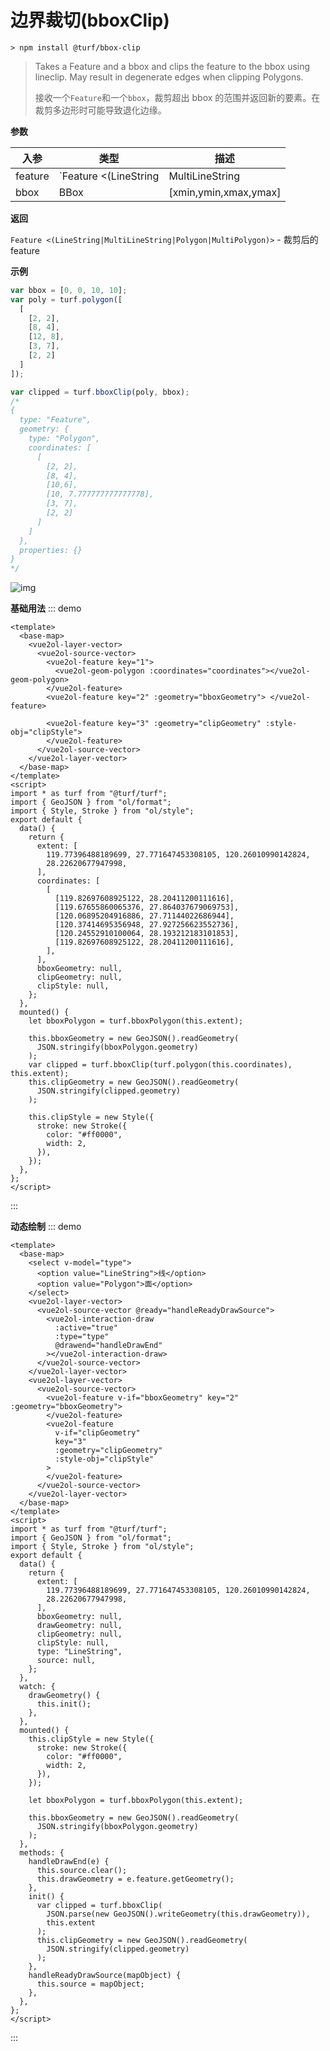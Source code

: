 # 边界裁切(bboxClip)

```
> npm install @turf/bbox-clip
```

> Takes a Feature and a bbox and clips the feature to the bbox using lineclip. May result in degenerate edges when clipping Polygons.
>
> 接收一个`Feature`和一个`bbox`，裁剪超出 bbox 的范围并返回新的要素。在裁剪多边形时可能导致退化边缘。

**参数**

| 入参    | 类型                                                         | 描述                   |
| ------- | ------------------------------------------------------------ | ---------------------- |
| feature | `Feature <(LineString |MultiLineString|Polygon |MultiPolygon)>` | 需要与 bbox 裁剪的要素 |
| bbox    | BBox                                                         | [xmin,ymin,xmax,ymax]  |

**返回**

`Feature <(LineString|MultiLineString|Polygon|MultiPolygon)>` - 裁剪后的feature

**示例**

```js
var bbox = [0, 0, 10, 10];
var poly = turf.polygon([
  [
    [2, 2],
    [8, 4],
    [12, 8],
    [3, 7],
    [2, 2]
  ]
]);

var clipped = turf.bboxClip(poly, bbox);
/*
{
  type: "Feature",
  geometry: {
    type: "Polygon",
    coordinates: [
      [
        [2, 2],
        [8, 4],
        [10,6],
        [10, 7.777777777777778],
        [3, 7],
        [2, 2]
      ]
    ]
  },
  properties: {}
}
*/
```

![img](https://pzy-images.oss-cn-hangzhou.aliyuncs.com/img/bboxClip.f58ca074.webp)

**基础用法**
::: demo

```vue
<template>
  <base-map>
    <vue2ol-layer-vector>
      <vue2ol-source-vector>
        <vue2ol-feature key="1">
          <vue2ol-geom-polygon :coordinates="coordinates"></vue2ol-geom-polygon>
        </vue2ol-feature>
        <vue2ol-feature key="2" :geometry="bboxGeometry"> </vue2ol-feature>

        <vue2ol-feature key="3" :geometry="clipGeometry" :style-obj="clipStyle">
        </vue2ol-feature>
      </vue2ol-source-vector>
    </vue2ol-layer-vector>
  </base-map>
</template>
<script>
import * as turf from "@turf/turf";
import { GeoJSON } from "ol/format";
import { Style, Stroke } from "ol/style";
export default {
  data() {
    return {
      extent: [
        119.77396488189699, 27.771647453308105, 120.26010990142824,
        28.22620677947998,
      ],
      coordinates: [
        [
          [119.82697608925122, 28.20411200111616],
          [119.67655860065376, 27.864037679069753],
          [120.06895204916886, 27.71144022686944],
          [120.37414695356948, 27.927256623552736],
          [120.24552910100064, 28.193212183101853],
          [119.82697608925122, 28.20411200111616],
        ],
      ],
      bboxGeometry: null,
      clipGeometry: null,
      clipStyle: null,
    };
  },
  mounted() {
    let bboxPolygon = turf.bboxPolygon(this.extent);

    this.bboxGeometry = new GeoJSON().readGeometry(
      JSON.stringify(bboxPolygon.geometry)
    );
    var clipped = turf.bboxClip(turf.polygon(this.coordinates), this.extent);
    this.clipGeometry = new GeoJSON().readGeometry(
      JSON.stringify(clipped.geometry)
    );

    this.clipStyle = new Style({
      stroke: new Stroke({
        color: "#ff0000",
        width: 2,
      }),
    });
  },
};
</script>
```

:::

**动态绘制**
::: demo

```vue
<template>
  <base-map>
    <select v-model="type">
      <option value="LineString">线</option>
      <option value="Polygon">面</option>
    </select>
    <vue2ol-layer-vector>
      <vue2ol-source-vector @ready="handleReadyDrawSource">
        <vue2ol-interaction-draw
          :active="true"
          :type="type"
          @drawend="handleDrawEnd"
        ></vue2ol-interaction-draw>
      </vue2ol-source-vector>
    </vue2ol-layer-vector>
    <vue2ol-layer-vector>
      <vue2ol-source-vector>
        <vue2ol-feature v-if="bboxGeometry" key="2" :geometry="bboxGeometry">
        </vue2ol-feature>
        <vue2ol-feature
          v-if="clipGeometry"
          key="3"
          :geometry="clipGeometry"
          :style-obj="clipStyle"
        >
        </vue2ol-feature>
      </vue2ol-source-vector>
    </vue2ol-layer-vector>
  </base-map>
</template>
<script>
import * as turf from "@turf/turf";
import { GeoJSON } from "ol/format";
import { Style, Stroke } from "ol/style";
export default {
  data() {
    return {
      extent: [
        119.77396488189699, 27.771647453308105, 120.26010990142824,
        28.22620677947998,
      ],
      bboxGeometry: null,
      drawGeometry: null,
      clipGeometry: null,
      clipStyle: null,
      type: "LineString",
      source: null,
    };
  },
  watch: {
    drawGeometry() {
      this.init();
    },
  },
  mounted() {
    this.clipStyle = new Style({
      stroke: new Stroke({
        color: "#ff0000",
        width: 2,
      }),
    });

    let bboxPolygon = turf.bboxPolygon(this.extent);

    this.bboxGeometry = new GeoJSON().readGeometry(
      JSON.stringify(bboxPolygon.geometry)
    );
  },
  methods: {
    handleDrawEnd(e) {
      this.source.clear();
      this.drawGeometry = e.feature.getGeometry();
    },
    init() {
      var clipped = turf.bboxClip(
        JSON.parse(new GeoJSON().writeGeometry(this.drawGeometry)),
        this.extent
      );
      this.clipGeometry = new GeoJSON().readGeometry(
        JSON.stringify(clipped.geometry)
      );
    },
    handleReadyDrawSource(mapObject) {
      this.source = mapObject;
    },
  },
};
</script>
```

:::
